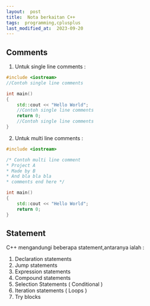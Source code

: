 ```yaml
---
layout:  post
title:  Nota berkaitan C++
tags:  programming,cplusplus
last_modified_at:  2023-09-20
---
```


## Comments
1. Untuk single line comments :
```c++
#include <iostream>
//Contoh single line comments

int main()
{
    std::cout << "Hello World";
    //Contoh single line comments
    return 0;
    //Contoh single line comments
}
```

2. Untuk multi line comments :
```c++
#include <iostream>

/* Contoh multi line comment
* Project A
* Made by B
* And bla bla bla
* comments end here */

int main()
{
    std::cout << "Hello World";
    return 0;
}
```

## Statement
C++ mengandungi beberapa statement,antaranya ialah :
1. Declaration statements
2. Jump statements
3. Expression statements
4. Compound statements
5. Selection Statements ( Conditional )
6. Iteration statements ( Loops )
7. Try blocks
